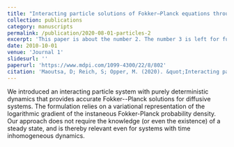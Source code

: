 ```yaml
---
title: "Interacting particle solutions of Fokker–Planck equations through gradient–log–density estimation"
collection: publications
category: manuscripts
permalink: /publication/2020-08-01-particles-2
excerpt: 'This paper is about the number 2. The number 3 is left for future work.'
date: 2010-10-01
venue: 'Journal 1'
slidesurl: ''
paperurl: 'https://www.mdpi.com/1099-4300/22/8/802'
citation: 'Maoutsa, D; Reich, S; Opper, M. (2020). &quot;Interacting particle solutions of Fokker–Planck equations through gradient–log–density estimation.&quot; <i>Entropy</i>. 22.8 (2020): 802.'
---
```


We introduced an interacting particle system with purely deterministic dynamics that provides accurate Fokker--Planck solutions for diffusive systems. The formulation relies on a variational representation of the logarithmic gradient of the instaneous Fokker-Planck probability density. Our approach does not require the knowledge (or even the existence) of a steady state, and is thereby relevant even for systems with time inhomogeneous dynamics.
